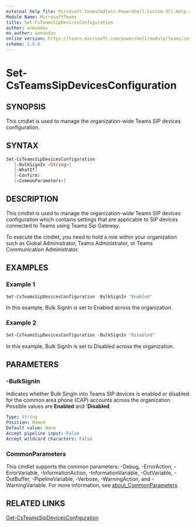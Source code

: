 ```yaml
---
external help file: Microsoft.TeamsCmdlets.PowerShell.Custom.dll-Help.xml
Module Name: MicrosoftTeams
title: Set-CsTeamsSipDevicesConfiguration
author: anmandav
ms.author: anmandav
online version: https://learn.microsoft.com/powershell/module/teams/set-csteamssipdevicesconfiguration
schema: 2.0.0
---
```


# Set-CsTeamsSipDevicesConfiguration

## SYNOPSIS

This cmdlet is used to manage the organization-wide Teams SIP devices configuration.

## SYNTAX

```powershell
Set-CsTeamsSipDevicesConfiguration
   [-BulkSignIn <String>]
   [-WhatIf]
   [-Confirm]
   [<CommonParameters>]
```

## DESCRIPTION

This cmdlet is used to manage the organization-wide Teams SIP devices configuration which contains settings that are applicable to SIP devices connected to Teams using Teams Sip Gateway.

To execute the cmdlet, you need to hold a role within your organization such as Global Administrator, Teams Administrator, or Teams Communication Administrator.

## EXAMPLES

### Example 1

```powershell
Set-CsTeamsSipDevicesConfiguration -BulkSignIn "Enabled"
```
In this example, Bulk SignIn is set to Enabled across the organization.

### Example 2

```powershell
Set-CsTeamsSipDevicesConfiguration -BulkSignIn "Disabled"
```
In this example, Bulk SignIn is set to Disabled across the organization.

## PARAMETERS

### -BulkSignIn
Indicates whether Bulk SingIn into Teams SIP devices is enabled or disabled for the common area phone (CAP) accounts across the organization. Possible values are **Enabled** and '**Disabled**.

```yaml
Type: String
Position: Named
Default value: None
Accept pipeline input: False
Accept wildcard characters: False
```

### CommonParameters
This cmdlet supports the common parameters: -Debug, -ErrorAction, -ErrorVariable, -InformationAction, -InformationVariable, -OutVariable, -OutBuffer, -PipelineVariable, -Verbose, -WarningAction, and -WarningVariable. For more information, see [about_CommonParameters](https://go.microsoft.com/fwlink/?LinkID=113216).

## RELATED LINKS

[Get-CsTeamsSipDevicesConfiguration](Get-CsTeamsSipDevicesConfiguration.md)
